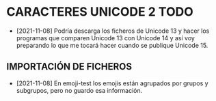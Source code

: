 # CARACTERES UNICODE 2 TODO

- [2021-11-08] Podría descarga los ficheros de Unicode 13 y hacer los programas que comparen Unicode 13 con Unicode 14 y así voy preparando lo que me tocará hacer cuando se publique Unicode 15.

## IMPORTACIÓN DE FICHEROS

- [2021-11-08] En emoji-test los emojis están agrupados por grupos y subgrupos, pero no guardo esa información.
